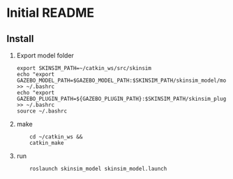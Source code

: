 # Initial README

## Install

1. Export model folder
	```
    export SKINSIM_PATH=~/catkin_ws/src/skinsim
	echo "export GAZEBO_MODEL_PATH=$GAZEBO_MODEL_PATH:$SKINSIM_PATH/skinsim_model/models" >> ~/.bashrc
	echo "export GAZEBO_PLUGIN_PATH=${GAZEBO_PLUGIN_PATH}:$SKINSIM_PATH/skinsim_plugins/build" >> ~/.bashrc
	source ~/.bashrc
	```
2. make
	~~~~
	    cd ~/catkin_ws &&
	    catkin_make
	~~~~

3. run
	~~~~
	    roslaunch skinsim_model skinsim_model.launch
	~~~~